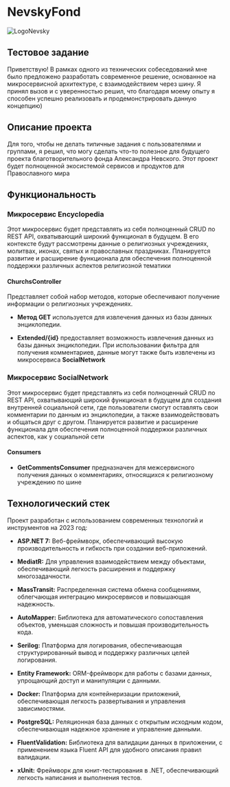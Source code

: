 # NevskyFond
![LogoNevsky](https://github.com/fasgetz/NevskyFond/assets/21026083/940c0488-d6de-497b-b5a2-5c76a936ad8a)

## Тестовое задание

Приветствую! В рамках одного из технических собеседований мне было предложено разработать современное решение, основанное на микросервисной архитектуре, с взаимодействием через шину. Я принял вызов и с уверенностью решил, что благодаря моему опыту я способен успешно реализовать и продемонстрировать данную концепцию)

## Описание проекта

Для того, чтобы не делать типичные задания с пользователями и группами, я решил, что могу сделать что-то полезное для будущего проекта благотворительного фонда Александра Невского. Этот проект будет полноценной экосистемой сервисов и продуктов для Православного мира

## Функциональность

### Микросервис Encyclopedia

Этот микросервис будет представлять из себя полноценный CRUD по REST API, охватывающий широкий функционал в будущем. В его контексте будут рассмотрены данные о религиозных учреждениях, молитвах, иконах, святых и православных праздниках. Планируется развитие и расширение функционала для обеспечения полноценной поддержки различных аспектов религиозной тематики

#### ChurchsController

Представляет собой набор методов, которые обеспечивают получение информации о религиозных учреждениях.

- **Метод GET** используется для извлечения данных из базы данных энциклопедии.
  
- **Extended/{id}** предоставляет возможность извлечения данных из базы данных энциклопедии. При использовании фильтра для получения комментариев, данные могут также быть извлечены из микросервиса **SocialNetwork**

### Микросервис SocialNetwork

Этот микросервис будет представлять из себя полноценный CRUD по REST API, охватывающий широкий функционал в будущем для создания внутренней социальной сети, где пользователи смогут оставлять свои комментарии по данным из энциклопедии, а также взаимодействовать и общаться друг с другом. Планируется развитие и расширение функционала для обеспечения полноценной поддержки различных аспектов, как у социальной сети

#### Consumers

- **GetCommentsConsumer** предназначен для межсервисного получения данных о комментариях, относящихся к религиозному учреждению по шине

## Технологический стек

Проект разработан с использованием современных технологий и инструментов на 2023 год:

- **ASP.NET 7:** Веб-фреймворк, обеспечивающий высокую производительность и гибкость при создании веб-приложений.

- **MediatR:** Для управления взаимодействием между объектами, обеспечивающий легкость расширения и поддержку многозадачности.

- **MassTransit:** Распределенная система обмена сообщениями, облегчающая интеграцию микросервисов и повышающая надежность.

- **AutoMapper:** Библиотека для автоматического сопоставления объектов, уменьшая сложность и повышая производительность кода.

- **Serilog:** Платформа для логирования, обеспечивающая структурированный вывод и поддержку различных целей логирования.

- **Entity Framework:** ORM-фреймворк для работы с базами данных, упрощающий доступ и манипуляции с данными.

- **Docker:** Платформа для контейнеризации приложений, обеспечивающая легкость развертывания и управления зависимостями.

- **PostgreSQL:** Реляционная база данных с открытым исходным кодом, обеспечивающая надежное хранение и управление данными.

- **FluentValidation:** Библиотека для валидации данных в приложении, с применением языка Fluent API для удобного описания правил валидации.

- **xUnit:** Фреймворк для юнит-тестирования в .NET, обеспечивающий легкость написания и выполнения тестов.
